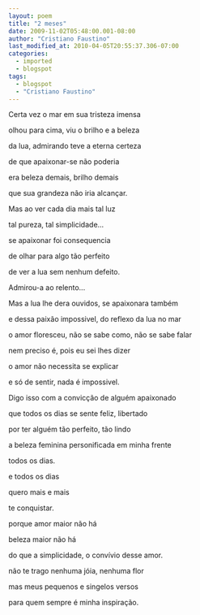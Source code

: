 ```yaml
---
layout: poem
title: "2 meses"
date: 2009-11-02T05:48:00.001-08:00
author: "Cristiano Faustino"
last_modified_at: 2010-04-05T20:55:37.306-07:00
categories:
  - imported
  - blogspot
tags:
  - blogspot
  - "Cristiano Faustino"
---
```


Certa vez o mar em sua tristeza imensa

olhou para cima, viu o brilho e a beleza

da lua, admirando teve a eterna certeza

de que apaixonar-se não poderia

era beleza demais, brilho demais

que sua grandeza não iria alcançar.

Mas ao ver cada dia mais tal luz

tal pureza, tal simplicidade...

se apaixonar foi consequencia

de olhar para algo tão perfeito

de ver a lua sem nenhum defeito.

Admirou-a ao relento...

Mas a lua lhe dera ouvidos, se apaixonara também

e dessa paixão impossivel, do reflexo da lua no mar

o amor floresceu, não se sabe como, não se sabe falar

nem preciso é, pois eu sei lhes dizer

o amor não necessita se explicar

e só de sentir, nada é impossivel.

Digo isso com a convicção de alguém apaixonado

que todos os dias se sente feliz, libertado

por ter alguém tão perfeito, tão lindo

a beleza feminina personificada em minha frente

todos os dias.

e todos os dias

quero mais e mais

te conquistar.

porque amor maior não há

beleza maior não há

do que a simplicidade, o convívio desse amor.

não te trago nenhuma jóia, nenhuma flor

mas meus pequenos e singelos versos

para quem sempre é minha inspiração.